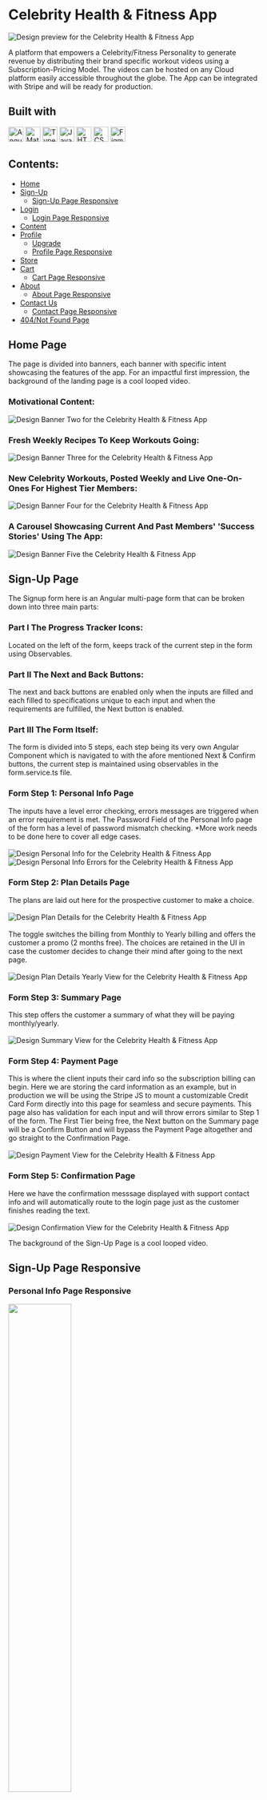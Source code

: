 # Celebrity Health & Fitness App
![Design preview for the Celebrity Health & Fitness App](finalProject/Design/Screenshots/Home/BannerOne.jpg)

A platform that empowers a Celebrity/Fitness Personality to generate revenue by distributing their brand specific workout videos using a Subscription-Pricing Model. The videos can be hosted on any Cloud platform easily accessible throughout the globe. The App can be integrated with Stripe and will be ready for production. 

## Built with
<img src="https://img.shields.io/badge/Angular-DD0031?style=for-the-badge&logo=angular&logoColor=white" alt="Angular icon" height="30" /> <img src="https://img.shields.io/badge/Material--UI-0081CB?style=for-the-badge&logo=material-ui&logoColor=white" alt="Material UI icon" height="30" /> <img src="https://img.shields.io/badge/TypeScript-007ACC?style=for-the-badge&logo=typescript&logoColor=white" alt="TypeScript icon" height="30" /> <img src="https://img.shields.io/badge/JavaScript-323330?style=for-the-badge&logo=javascript&logoColor=F7DF1E" alt="JavaScript icon" height="30" /> <img src="https://img.shields.io/badge/HTML5-E34F26?style=for-the-badge&logo=html5&logoColor=white" alt="HTML icon" height="30" /> <img src="https://img.shields.io/badge/CSS3-1572B6?style=for-the-badge&logo=css3&logoColor=white" alt="CSS icon" height="30" /> <img src="https://img.shields.io/badge/Figma-F24E1E?style=for-the-badge&logo=figma&logoColor=white" alt="Figma icon" height="30" />

## Contents:
   - [Home](#Home-Page)
   - [Sign-Up](#Sign-Up-Page)
     - [Sign-Up Page Responsive](#Sign-Up-Page-Responsive)
   - [Login](#Login-Page)
     - [Login Page Responsive](#Login-Page-Responsive)
   - [Content](#Content-Page)
   - [Profile](#Profile-Page)
     - [Upgrade](#Upgrade)
     - [Profile Page Responsive](#Profile-Page-Responsive)
   - [Store](#Store-Page)
   - [Cart](#Cart-Page)
     - [Cart Page Responsive](#Cart-Page-Responsive)
   - [About](#About-Page)
     - [About Page Responsive](#Abput-Page-Responsive)
   - [Contact Us](#Contact-Us-Page)
     - [Contact Page Responsive](#Abput-Page-Responsive)
   - [404/Not Found Page](#Not-Found-Page)

## Home Page

The page is divided into banners, each banner with specific intent showcasing the features of the app. For an impactful first impression, the background of the landing page is a cool looped video.

### Motivational Content:
![Design Banner Two for the Celebrity Health & Fitness App](finalProject/Design/Screenshots/Home/BannerTwo.jpg)

### Fresh Weekly Recipes To Keep Workouts Going:
![Design Banner Three for the Celebrity Health & Fitness App](finalProject/Design/Screenshots/Home/BannerThree.jpg)

### New Celebrity Workouts, Posted Weekly and Live One-On-Ones For Highest Tier Members:
![Design Banner Four for the Celebrity Health & Fitness App](finalProject/Design/Screenshots/Home/BannerFour.jpg)

### A Carousel Showcasing Current And Past Members' 'Success Stories' Using The App:
![Design Banner Five the Celebrity Health & Fitness App](finalProject/Design/Screenshots/Home/BannerFive.jpg)

## Sign-Up Page
The Signup form here is an Angular multi-page form that can be broken down into three main parts:

### Part I The Progress Tracker Icons: 
Located on the left of the form, keeps track of the current step in the form using Observables.

### Part II The Next and Back Buttons: 
The next and back buttons are enabled only when the inputs are filled and each filled to specifications unique to each input and when the requirements are fulfilled, the Next button is enabled. 

### Part III The Form Itself:
The form is divided into 5 steps, each step being its very own Angular Component which is navigated to with the afore mentioned Next & Confirm buttons, the current step is maintained using observables in the form.service.ts file.

### Form Step 1: Personal Info Page
The inputs have a level error checking, errors messages are triggered when an error requirement is met. 
The Password Field of the Personal Info page of the form has a level of password mismatch checking. *More work needs to be done here to cover all edge cases.
<br/>
<br/>
![Design Personal Info for the Celebrity Health & Fitness App](finalProject/Design/Screenshots/Sign-Up/PersonalInfoPage.jpg)
<br/>
![Design Personal Info Errors for the Celebrity Health & Fitness App](finalProject/Design/Screenshots/Sign-Up/PersonalInfoPageErrors.jpg)
<br/>

### Form Step 2: Plan Details Page
The plans are laid out here for the prospective customer to make a choice.
<br/>
<br/>
![Design Plan Details for the Celebrity Health & Fitness App](finalProject/Design/Screenshots/Sign-Up/PlanDetailsPage.jpg)
<br/>
<br/>
The toggle switches the billing from Monthly to Yearly billing and offers the customer a promo (2 months free). The choices are retained in the UI in case the customer decides to change their mind after going to the next page. 
<br/>
<br/>
![Design Plan Details Yearly View for the Celebrity Health & Fitness App](finalProject/Design/Screenshots/Sign-Up/PlanDetailsYearlyViewPage.jpg)
<br/>

### Form Step 3: Summary Page
This step offers the customer a summary of what they will be paying monthly/yearly. 
<br/>
<br/>
![Design Summary View for the Celebrity Health & Fitness App](finalProject/Design/Screenshots/Sign-Up/SummaryPage.jpg)
<br/>

### Form Step 4: Payment Page
This is where the client inputs their card info so the subscription billing can begin. Here we are storing the card information as an example, but in production we will be using the Stripe JS to mount a customizable Credit Card Form directly into this page for seamless and secure payments. This page also has validation for each input and will throw errors similar to Step 1 of the form. The First Tier being free, the Next button on the Summary page will be a Confirm Button and will bypass the Payment Page altogether and go straight to the Confirmation Page. 
<br/>
<br/>
![Design Payment View for the Celebrity Health & Fitness App](finalProject/Design/Screenshots/Sign-Up/PaymentPage.jpg)
<br/>

### Form Step 5: Confirmation Page
Here we have the confirmation messsage displayed with support contact info and will automatically route to the login page just as the customer finishes reading the text. 
<br/>
<br/>
![Design Confirmation View for the Celebrity Health & Fitness App](finalProject/Design/Screenshots/Sign-Up/ConfirmationPage.jpg)

The background of the Sign-Up Page is a cool looped video. 

## Sign-Up Page Responsive

### Personal Info Page Responsive
<img src="finalProject/Design/Screenshots/Sign-Up/PersonalInfoResponsive.jpg" width=50% height=50%>

### Plan Details Page Responsive
<img src="finalProject/Design/Screenshots/Sign-Up/PlanDetailsResponsive.jpg" width=50% height=50%>

### Summary Page Responsive
<img src="finalProject/Design/Screenshots/Sign-Up/SummaryPageResponsive.jpg" width=50% height=50%>

### Payment Page Responsive
<img src="finalProject/Design/Screenshots/Sign-Up/PaymentPageResponsive.jpg" width=50% height=50%>

### Confirmation Page Responsive
<img src ="finalProject/Design/Screenshots/Sign-Up/ConfirmationPageResponsive.jpg" width=50% height=50%>

## Login Page
![Design Login for the Celebrity Health & Fitness App](finalProject/Design/Screenshots/LoginPage.jpg)

### Login Error
![Design Login Error for the Celebrity Health & Fitness App](finalProject/Design/Screenshots/LoginError.jpg)

## Login Page Responsive
Here the password is toggled to visible using an Angular directive. 
<br />
<br />
<img src="finalProject/Design/Screenshots/ShowOrHidePassword.jpg" width=50% height=50%>

## Content Page
The concept behind the content page is, it is all One page, and the view for each tier is contextually loaded, for one free tier and two paid tiers. Only the highest tier has access to the Monthly Live Workouts. There is a persistent fixed countdown timer ticking away reminding the lower tier members to upgrade. The workouts here are categorized by year of release, every video being released every week wihtin that year. 

### Free Tier View

The free tier only gets a weeks worth of workouts and the rest of the page is hidden behind a blurred out paywall, encouraging the customer to upgrade to get access to all the content from weeks and years past. 
![Design Free Tier for the Celebrity Health & Fitness App](finalProject/Design/Screenshots/Content/FreeTierView.jpg)

#### Paywall

![Design Free Tier Paywall for the Celebrity Health & Fitness App](finalProject/Design/Screenshots/Content/FreeTierPaywallView.jpg)

![Design Free Tier Paywall Continued for the Celebrity Health & Fitness App](finalProject/Design/Screenshots/Content/FreeTierPaywallViewcontinued.jpg)

### Second Tier View

Fresh weekly recipes can be accesssed from the button under the Year. 

![Design Second Tier for the Celebrity Health & Fitness App](finalProject/Design/Screenshots/Content/TierTwoPaidTierView.jpg)

For tier two and three, the workouts can also be categorized by workout type by flipping the toggle. 

![Design Workout by type Continued for the Celebrity Health & Fitness App](finalProject/Design/Screenshots/Content/WorkoutsByType.jpg)

![Design Workout by type Continued for the Celebrity Health & Fitness App](finalProject/Design/Screenshots/Content/WorkoutsByTypeContinued.jpg)

### Third Tier View

![Design Tier Three View for the Celebrity Health & Fitness App](finalProject/Design/Screenshots/Content/TierThreeView.jpg)

When the timer hits 00:00:00s, the Live Workout begins.

![Design Tier Three Live Video Continued for the Celebrity Health & Fitness App](finalProject/Design/Screenshots/Content/TierThreeLiveWorkoutView.jpg)

## Profile Page

The Profile Page reflects the tier the customer is in, in a bold, large font. Apart from the free tier, this functions as a personal "mantra". For example, Hi Shermon, You are MOTIVATED! Or for the third tier, Hi Shermon, You are ALL IN!

### Free Tier Profile View 
![Design Free Tier Profile for the Celebrity Health & Fitness App](finalProject/Design/Screenshots/Profile/ProfilePageViewTierOne.jpg)

### Second Tier Profile View
![Design Second Tier Profile for the Celebrity Health & Fitness App](finalProject/Design/Screenshots/Profile/ProfilePageViewTierTwo.jpg)

### Third Tier Profile View
![Design Third Tier Profile for the Celebrity Health & Fitness App](finalProject/Design/Screenshots/Profile/ProfilePageViewTierThree.jpg)

### Edit Profile View 
![Design Edit Profile for the Celebrity Health & Fitness App](finalProject/Design/Screenshots/Profile/EditProfileView.jpg)

### Change picture
![Design Change Picture for the Celebrity Health & Fitness App](finalProject/Design/Screenshots/Profile/ChangeProfilePictureView.jpg)

### Cancel/Delete Subscription

This view comes with a message of warning to the customer as to what they are about to do. 
<br/>
<br/>
![Design Cancel Subscription for the Celebrity Health & Fitness App](finalProject/Design/Screenshots/Profile/CancelDeleteSubscriptionView.jpg)

## Profile Page Responsive

<img src="finalProject/Design/Screenshots/Profile/ProfilePageResponsive.jpg" width=50% height=50%>

## Upgrade Page

The customer can Upgrade their membership either using the Upgrade button within the Content/Workouts page or by using the Change button in the Profile Page. Here we reuse the same Multi-Page Sign-Up Form contextually, where we remove any unnecessary steps from the Form contextually, for the paid tiers we skip the Payment Page as we already have their card number on file but for the Free Tier we need to get the customers Card info and then proceed with the Upgrade. We use a different set of Progress Tracker Icons to cover only 2 steps for the Paid Tiers and 3 for the Free Tier (instead of the 5 from the Sign-Up Form). Downgrading can also be done through the same page and the content in the content page will change contextually. 

### Free Tier Upgrade
![Design Free Tier Upgrade for the Celebrity Health & Fitness App]
finalProject/Design/Screenshots/Upgrade/FreeTierUpgradeView.jpg

### Paid Tiers Upgrade
![Design Paid Tiers Upgrade for the Celebrity Health & Fitness App]
finalProject/Design/Screenshots/Upgrade/PaidTierUpgradeView.jpg

## Store Page

### All Products View
![Design All Products for the Celebrity Health & Fitness App](finalProject/Design/Screenshots/Store/AllProductsView.jpg)

#### Specific Product Description
![Design Specific Product for the Celebrity Health & Fitness App](finalProject/Design/Screenshots/Store/SpecificProductView.jpg)

## Store Page Responsive

<img src ="finalProject/Design/Screenshots/Store/SpecificProductResponsive.jpg" height=50% width=50%>

## Cart Page

#### The cart in this project was designed to be stored in Local Storage. The original intent was to store the cart in the backend, this feature is currently [In-Development]. For the Paid Tiers, the Proceed To Checkout button is just Checkout and on cliking it, the purchase is completed with the Card number on file. For the free First Tier, the Proceed to Checkout takes the customer through the process of inputting their information into the Form and then completing their purchase. Again, we can mount a customizable Credit Card Form directly into this page for seamless and secure payments.

### Cart View 

![Design Cart View for the Celebrity Health & Fitness App](finalProject/Design/Screenshots/Store/CartView.jpg)

### Empty Cart View

![Design Empty Cart View for the Celebrity Health & Fitness App](finalProject/Design/Screenshots/Store/CartEmptyView.jpg)

### Checkout For Paid Tiers Confirmation Message

![Design Checkout Free Tier for the Celebrity Health & Fitness App](finalProject/Design/Screenshots/Store/CheckoutPaidTiersView.jpg)

#### The First Tier being free, we need to take the customer through the checkout process where they input their payment info to complete the purchase. We reuse the same Multi-Page Sign-Up form contextually to remove unnecessary steps, with a different set of Progress Tracker Icons to cover only 2 steps (instead of the 5 from the Sign-Up Form). 

![Design Payment Free Tier Payment for the Celebrity Health & Fitness App](finalProject/Design/Screenshots/Store/CheckoutPageFreeTierView.jpg)

#### Confirmation for First Tier Checkout
![Design Confirmation Free Tier for the Celebrity Health & Fitness App](finalProject/Design/Screenshots/Store/CheckoutFreeTierView.jpg)

## Cart Page Responsive
<img src ="finalProject/Design/Screenshots/Store/CartResponsive.jpg" width=50% height=50%>

### Checkout For Paid Tiers View
<img src ="finalProject/Design/Screenshots/Store/ChekoutPaidTiersResponsiveView.jpg" width=50% height=50%>

## Future Development:
#### - [In-Progress] Store the cart in the backend, so if the user doesn't checkout and logs out and logs back in their cart is still intact with all the items they added. 
#### - Complete Search functionlity, to be able to search for specific videos and do a site-wide search for items in the store.
#### - Check for all edge cases in the Password Missmatch check in the Sign-Up Form.


# Backend
#### The Backend for Celebrity Health & Fitness App was developed using MVC based Node.js and Express.js, utilizing Sequalize. With a RESTful API that can scale based on demands reliably; with MySQL as the database.

## Backend: https://github.com/goodonone/celebrity-health-fitness-video-subscription-backend-nodejs
